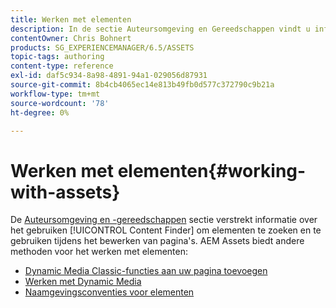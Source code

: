 ```yaml
---
title: Werken met elementen
description: In de sectie Auteursomgeving en Gereedschappen vindt u informatie over het gebruik van Content Finder om elementen te zoeken en te gebruiken bij het bewerken van pagina's. AEM Assets biedt andere methoden voor het werken met elementen.
contentOwner: Chris Bohnert
products: SG_EXPERIENCEMANAGER/6.5/ASSETS
topic-tags: authoring
content-type: reference
exl-id: daf5c934-8a98-4891-94a1-029056d87931
source-git-commit: 8b4cb4065ec14e813b49fb0d577c372790c9b21a
workflow-type: tm+mt
source-wordcount: '78'
ht-degree: 0%

---
```


# Werken met elementen{#working-with-assets}

De [Auteursomgeving en -gereedschappen](/help/sites-authoring/author-environment-tools.md) sectie verstrekt informatie over het gebruiken [!UICONTROL Content Finder] om elementen te zoeken en te gebruiken tijdens het bewerken van pagina&#39;s. AEM Assets biedt andere methoden voor het werken met elementen:

* [Dynamic Media Classic-functies aan uw pagina toevoegen](/help/sites-classic-ui-authoring/manage-assets-classic-s7.md)
* [Werken met Dynamic Media](/help/sites-classic-ui-authoring/dynamic-media-assets.md)
* [Naamgevingsconventies voor elementen](/help/sites-classic-ui-authoring/asset-naming-conventions.md)
